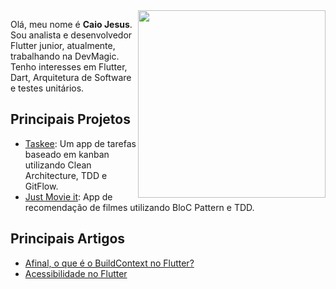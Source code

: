 <img align='right' src='https://media.giphy.com/media/YFkpsHWCsNUUo/giphy.gif' width='300"'>

Olá, meu nome é **Caio Jesus**. Sou analista e desenvolvedor Flutter junior, atualmente, trabalhando na DevMagic. Tenho interesses em Flutter, Dart, Arquitetura de Software e testes unitários.

## Principais Projetos
- [Taskee](https://github.com/caiovini64/taskee): Um app de tarefas baseado em kanban utilizando Clean Architecture, TDD e GitFlow.
- [Just Movie it](https://github.com/caiovini64/just-movie-it): App de recomendação de filmes utilizando BloC Pattern e TDD.

## Principais Artigos
- [Afinal, o que é o BuildContext no Flutter?](https://caioj3505.medium.com/afinal-o-que-%C3%A9-o-buildcontext-no-flutter-bac320763911)
- [Acessibilidade no Flutter](https://caioj3505.medium.com/acessibilidade-no-flutter-2cd3d9bf21dc)
